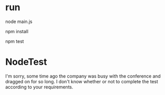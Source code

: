 
# run
node main.js

npm install

npm test



# NodeTest
I'm sorry, some time ago the company was busy with the conference and dragged on for so long. I don't know whether or not to complete the test according to your requirements.
